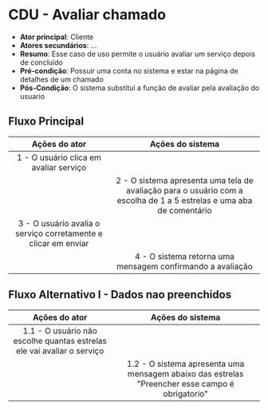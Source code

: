 # CDU - Avaliar chamado

- **Ator principal**: Cliente
- **Atores secundários**: ...	 
- **Resumo**: Esse caso de uso permite o usuário avaliar um serviço depois de concluído
- **Pré-condição**: Possuir uma conta no sistema e estar na página de detalhes de um chamado
- **Pós-Condição**: O sistema substitui a função de avaliar pela avaliação do usuario

## Fluxo Principal
| Ações do ator | Ações do sistema |
| :-----------------: | :-----------------: | 
| 1 - O usuário clica em avaliar serviço | |  
| | 2 - O sistema apresenta uma tela de avaliação para o usuário com a escolha de 1 a 5 estrelas e uma aba de comentário | 
| 3 - O usuário avalia o serviço corretamente e clicar em enviar | | 
| | 4 - O sistema retorna uma mensagem confirmando a avaliação |  

## Fluxo Alternativo I - Dados nao preenchidos
| Ações do ator | Ações do sistema |
| :-----------------: |:-----------------: | 
| 1.1 - O usuário não escolhe quantas estrelas ele vai avaliar o serviço | |  
| | 1.2 - O sistema apresenta uma mensagem abaixo das estrelas "Preencher esse campo é obrigatorio"|



